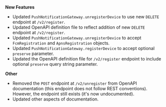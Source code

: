 **New Features**

* Updated `PushNotificationGateway.unregisterDevice` to use new `DELETE` endpoint at `/v2/register`.
* Updated OpenAPI definition file to reflect addition of new `DELETE` endpoint at `/v2/register`.
* Updated `PushNotificationGateway.unregisterDevice` to accept `FcmRegistration` and `ApnsRegistration` objects.
* Updated `PushNotificationGateway.registerDevice` to accept optional `preserve` parameter.
* Updated the OpenAPI definition file for `/v2/register` endpoint to include optional `preserve` query string parameter.

**Other**

* Removed the `POST` endpoint at `/v2/unregister` from OpenAPI documentation (this endpoint does not follow REST conventions). However, the endpoint still exists (it's now undocumented).
* Updated other aspects of documentation.